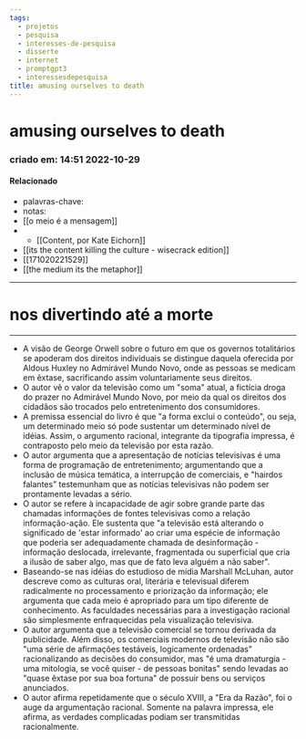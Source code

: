 ```yaml
---
tags:
  - projetos
  - pesquisa
  - interesses-de-pesquisa
  - disserte
  - internet
  - promptgpt3
  - interessesdepesquisa
title: amusing ourselves to death
---
```


# amusing ourselves to death

### criado em: 14:51 2022-10-29

#### Relacionado

- palavras-chave: 
- notas:
- [[o meio é a mensagem]]
- - [[Content, por Kate Eichorn]]
- [[its the content killing the culture - wisecrack edition]]
- [[171020221529]]
- [[the medium its the metaphor]]
---

# nos divertindo até a morte

---
- A visão de George Orwell sobre o futuro em que os governos totalitários se apoderam dos direitos individuais se distingue daquela oferecida por Aldous Huxley no Admirável Mundo Novo, onde as pessoas se medicam em êxtase, sacrificando assim voluntariamente seus direitos.
- O autor vê o valor da televisão como um "soma" atual, a fictícia droga do prazer no Admirável Mundo Novo, por meio da qual os direitos dos cidadãos são trocados pelo entretenimento dos consumidores.
- A premissa essencial do livro é que "a forma exclui o conteúdo", ou seja, um determinado meio só pode sustentar um determinado nível de idéias. Assim, o argumento racional, integrante da tipografia impressa, é contraposto pelo meio da televisão por esta razão.
- O autor argumenta que a apresentação de notícias televisivas é uma forma de programação de entretenimento; argumentando que a inclusão de música temática, a interrupção de comerciais, e "hairdos falantes" testemunham que as notícias televisivas não podem ser prontamente levadas a sério.
- O autor se refere à incapacidade de agir sobre grande parte das chamadas informações de fontes televisivas como a relação informação-ação. Ele sustenta que "a televisão está alterando o significado de 'estar informado' ao criar uma espécie de informação que poderia ser adequadamente chamada de desinformação - informação deslocada, irrelevante, fragmentada ou superficial que cria a ilusão de saber algo, mas que de fato leva alguém a não saber".
- Baseando-se nas idéias do estudioso de mídia Marshall McLuhan, autor descreve como as culturas oral, literária e televisual diferem radicalmente no processamento e priorização da informação; ele argumenta que cada meio é apropriado para um tipo diferente de conhecimento. As faculdades necessárias para a investigação racional são simplesmente enfraquecidas pela visualização televisiva.
- O autor argumenta que a televisão comercial se tornou derivada da publicidade. Além disso, os comerciais modernos de televisão não são "uma série de afirmações testáveis, logicamente ordenadas" racionalizando as decisões do consumidor, mas "é uma dramaturgia - uma mitologia, se você quiser - de pessoas bonitas" sendo levadas ao "quase êxtase por sua boa fortuna" de possuir bens ou serviços anunciados.
- O autor afirma repetidamente que o século XVIII, a "Era da Razão", foi o auge da argumentação racional. Somente na palavra impressa, ele afirma, as verdades complicadas podiam ser transmitidas racionalmente.

